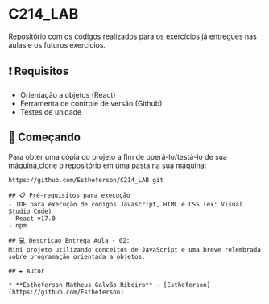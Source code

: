 # C214_LAB
Repositório com os códigos realizados para os exercícios já entregues nas aulas e os futuros exercícios.

## ❗ Requisitos
 * Orientação a objetos (React)
 * Ferramenta de controle de versão (Github)
 * Testes de unidade

## 🚀 Começando
Para obter uma cópia do projeto a fim de operá-lo/testá-lo de sua máquina,clone o repositório em uma pasta na sua máquina:
```
https://github.com/Estheferson/C214_LAB.git

## 📋 Pré-requisitos para execução
- IDE para execução de códigos Javascript, HTML e CSS (ex: Visual Studio Code)
- React v17.0
- npm 

## 💻 Descricao Entrega Aula - 02:
Mini projeto utilizando conceitos de JavaScript e uma breve relembrada sobre programação orientada a objetos.

## ✒️ Autor

* **Estheferson Matheus Galvão Ribeiro** - [Estheferson](https://github.com/Estheferson)
